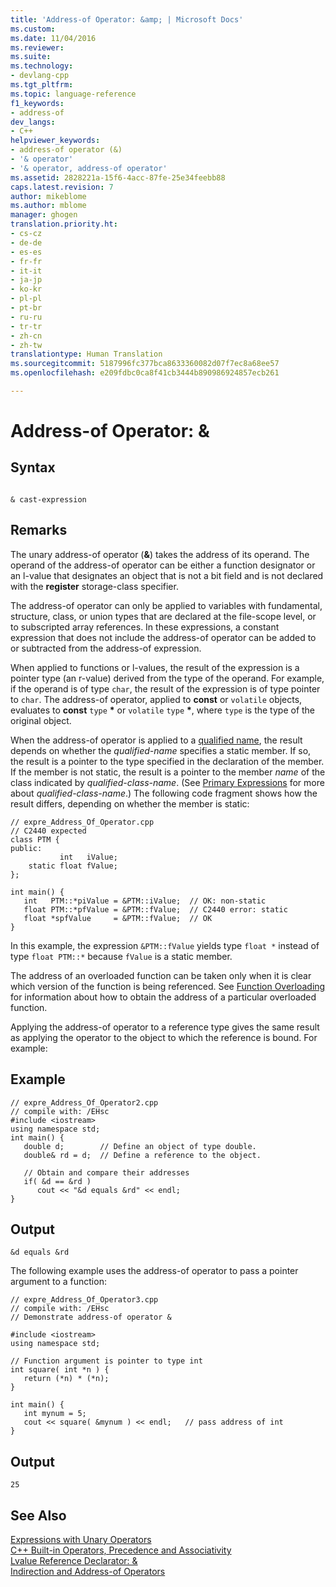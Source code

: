 ```yaml
---
title: 'Address-of Operator: &amp; | Microsoft Docs'
ms.custom: 
ms.date: 11/04/2016
ms.reviewer: 
ms.suite: 
ms.technology:
- devlang-cpp
ms.tgt_pltfrm: 
ms.topic: language-reference
f1_keywords:
- address-of
dev_langs:
- C++
helpviewer_keywords:
- address-of operator (&)
- '& operator'
- '& operator, address-of operator'
ms.assetid: 2828221a-15f6-4acc-87fe-25e34feebb88
caps.latest.revision: 7
author: mikeblome
ms.author: mblome
manager: ghogen
translation.priority.ht:
- cs-cz
- de-de
- es-es
- fr-fr
- it-it
- ja-jp
- ko-kr
- pl-pl
- pt-br
- ru-ru
- tr-tr
- zh-cn
- zh-tw
translationtype: Human Translation
ms.sourcegitcommit: 5187996fc377bca8633360082d07f7ec8a68ee57
ms.openlocfilehash: e209fdbc0ca8f41cb3444b890986924857ecb261

---
```

# Address-of Operator: &amp;
## Syntax  
  
```  
  
& cast-expression  
```  
  
## Remarks  
 The unary address-of operator (**&**) takes the address of its operand. The operand of the address-of operator can be either a function designator or an l-value that designates an object that is not a bit field and is not declared with the **register** storage-class specifier.  
  
 The address-of operator can only be applied to variables with fundamental, structure, class, or union types that are declared at the file-scope level, or to subscripted array references. In these expressions, a constant expression that does not include the address-of operator can be added to or subtracted from the address-of expression.  
  
 When applied to functions or l-values, the result of the expression is a pointer type (an r-value) derived from the type of the operand. For example, if the operand is of type `char`, the result of the expression is of type pointer to `char`. The address-of operator, applied to **const** or `volatile` objects, evaluates to **const** `type` **\*** or `volatile` `type` **\***, where `type` is the type of the original object.  
  
 When the address-of operator is applied to a [qualified name](http://msdn.microsoft.com/en-us/3fefb16d-8120-4627-8b3f-3d90fbdcd1df), the result depends on whether the *qualified-name* specifies a static member. If so, the result is a pointer to the type specified in the declaration of the member. If the member is not static, the result is a pointer to the member *name* of the class indicated by *qualified-class-name*. (See [Primary Expressions](../cpp/primary-expressions.md) for more about *qualified-class-name*.) The following code fragment shows how the result differs, depending on whether the member is static:  
  
```  
// expre_Address_Of_Operator.cpp  
// C2440 expected  
class PTM {  
public:  
           int   iValue;  
    static float fValue;  
};  
  
int main() {  
   int   PTM::*piValue = &PTM::iValue;  // OK: non-static  
   float PTM::*pfValue = &PTM::fValue;  // C2440 error: static  
   float *spfValue     = &PTM::fValue;  // OK  
}  
```  
  
 In this example, the expression `&PTM::fValue` yields type `float *` instead of type `float PTM::*` because `fValue` is a static member.  
  
 The address of an overloaded function can be taken only when it is clear which version of the function is being referenced. See [Function Overloading](function-overloading.md) for information about how to obtain the address of a particular overloaded function.  
  
 Applying the address-of operator to a reference type gives the same result as applying the operator to the object to which the reference is bound. For example:  
  
## Example  
  
```  
// expre_Address_Of_Operator2.cpp  
// compile with: /EHsc  
#include <iostream>  
using namespace std;  
int main() {  
   double d;        // Define an object of type double.  
   double& rd = d;  // Define a reference to the object.  
  
   // Obtain and compare their addresses  
   if( &d == &rd )  
      cout << "&d equals &rd" << endl;  
}  
```  
  
## Output  
  
```  
&d equals &rd  
```  
  
 The following example uses the address-of operator to pass a pointer argument to a function:  
  
```  
// expre_Address_Of_Operator3.cpp  
// compile with: /EHsc  
// Demonstrate address-of operator &  
  
#include <iostream>  
using namespace std;  
  
// Function argument is pointer to type int  
int square( int *n ) {  
   return (*n) * (*n);  
}  
  
int main() {  
   int mynum = 5;  
   cout << square( &mynum ) << endl;   // pass address of int  
}  
```  
  
## Output  
  
```  
25  
```  
  
## See Also  
 [Expressions with Unary Operators](../cpp/expressions-with-unary-operators.md)   
 [C++ Built-in Operators, Precedence and Associativity](../cpp/cpp-built-in-operators-precedence-and-associativity.md)   
 [Lvalue Reference Declarator: &](../cpp/lvalue-reference-declarator-amp.md)   
 [Indirection and Address-of Operators](../c-language/indirection-and-address-of-operators.md)


<!--HONumber=Jan17_HO2-->


